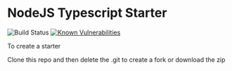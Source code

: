 # NodeJS Typescript Starter

![Build Status](https://github.com/ckir/ts_template/actions/workflows/ci.yml/badge.svg) [![Known Vulnerabilities](https://snyk.io/test/github/ckir/ts_template/badge.svg)](https://snyk.io/test/github/ckir/ts_template)

To create a starter

Clone this repo and then delete the .git to create a fork
or download the zip

<!-- Before copying this remember:

shopt -s dotglob # To copy hidden files
cp -r ...        # To copy subfolders
rm -Rf .git      # To make the copy standalone

or copy ts_template
from template_internals to ~/.local/bin/ for convinience
 -->

